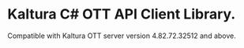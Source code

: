 # Kaltura C# OTT API Client Library.
Compatible with Kaltura OTT server version 4.82.72.32512 and above.
